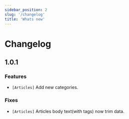 ```yaml
---
sidebar_position: 2
slug: '/changelog'
title: 'Whats new'
---
```


# Changelog

## 1.0.1

### Features

- `[Articles]` Add new categories.

### Fixes

- `[Articles]` Articles body text(with tags) now trim data.
